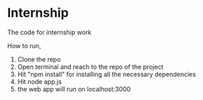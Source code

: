 # Internship
The code for internship work

How to run,
1. Clone the repo
2. Open terminal and reach to the repo of the project
3. Hit "npm install" for installing all the necessary dependencies
4. Hit node app.js
5. the web app will run on localhost:3000
